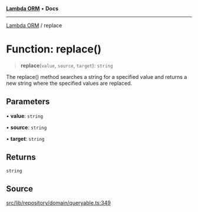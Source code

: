 [**Lambda ORM**](../README.md) • **Docs**

***

[Lambda ORM](../README.md) / replace

# Function: replace()

> **replace**(`value`, `source`, `target`): `string`

The replace() method searches a string for a specified value and returns a new string where the specified values are replaced.

## Parameters

• **value**: `string`

• **source**: `string`

• **target**: `string`

## Returns

`string`

## Source

[src/lib/repository/domain/queryable.ts:349](https://github.com/lambda-orm/lambdaorm-base/blob/5d74b344f8322b5f4e53698b0a2759c1bc628a31/src/lib/repository/domain/queryable.ts#L349)
